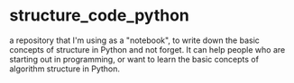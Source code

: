 # structure_code_python
 a repository that I'm using as a "notebook", to write down the basic concepts of structure in Python and not forget.  It can help people who are starting out in programming, or want to learn the basic concepts of algorithm structure in Python.

